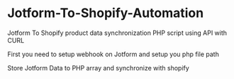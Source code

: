 # Jotform-To-Shopify-Automation
Jotform To Shopify product data synchronization PHP script using API with CURL

First you need to setup webhook on Jotform and setup you php file path

Store Jotform Data to PHP array and synchronize with shopify
